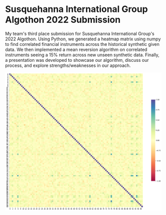 # Susquehanna International Group Algothon 2022 Submission
My team's third place submission for Susquehanna International Group's 2022 Algothon. 
Using Python, we generated a heatmap matrix using numpy to find correlated financial instruments across the historical synthetic given data.
We then implemented a mean reversion algorithm on correlated instruments seeing a 15% return across new unseen synthetic data.
Finally, a presentation was developed to showcase our algorithm, discuss our process, and explore strengths/weaknesses in our approach. 
&nbsp;  

![Heatmap preview](preview.png?raw=true "Optional Title")
